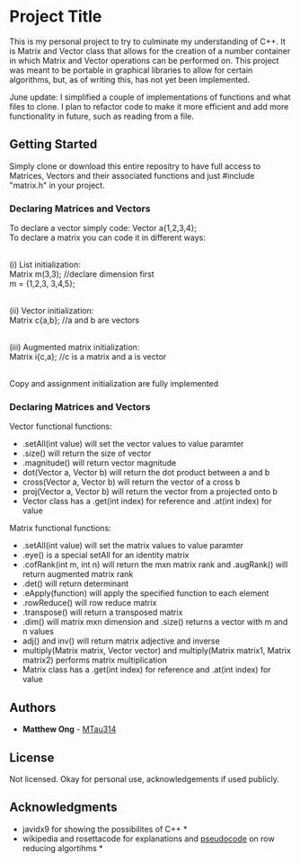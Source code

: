 # Project Title

This is my personal project to try to culminate my understanding of C++. It is Matrix and Vector class that allows for the creation of a number container in which Matrix and Vector operations can be performed on. This project was meant to be portable in graphical libraries to allow for certain algorithms, but, as of writing this, has not yet been implemented.

June update: I simplified a couple of implementations of functions and what files to clone. I plan to refactor code to make it more efficient and add more functionality in future, such as reading from a file.

## Getting Started

Simply clone or download this entire repositry to have full access to Matrices, Vectors and their associated functions and just #include "matrix.h" in your project.

### Declaring Matrices and Vectors
To declare a vector simply code: Vector a{1,2,3,4};<br/>
To declare a matrix you can code it in different ways: <br/><br/>

(i) List initialization:<br/>
Matrix m(3,3); //declare dimension first<br/>
m = {1,2,3, 3,4,5};<br/><br/>

(ii) Vector initialization:<br/>
Matrix c{a,b}; //a and b are vectors<br/><br/>

(iii) Augmented matrix initialization:<br/>
Matrix i{c,a}; //c is a matrix and a is vector<br/><br/>

Copy and assignment initialization are fully implemented

### Declaring Matrices and Vectors
Vector functional functions:
<ul>
  <li>.setAll(int value) will set the vector values to value paramter</li>
  <li>.size() will return the size of vector</li>
  <li>.magnitude() will return vector magnitude</li>
  <li>dot(Vector a, Vector b) will return the dot product between a and b</li>
  <li>cross(Vector a, Vector b) will return the vector of a cross b</li>
  <li>proj(Vector a, Vector b) will return the vector from a projected onto b</li>
  <li>Vector class has a .get(int index) for reference and .at(int index) for value</li>
</ul>

Matrix functional functions:
<ul>
  <li>.setAll(int value) will set the matrix values to value paramter<li>.eye() is a special setAll for an identity matrix</li></li>
  <li>.cofRank(int m, int n) will return the mxn matrix rank and .augRank() will return augmented matrix rank</li>
  <li>.det() will return determinant</li>
  <li>.eApply(function) will apply the specified function to each element</li>
  <li>.rowReduce() will row reduce matrix</li>
  <li>.transpose() will return a transposed matrix</li>
  <li>.dim() will matrix mxn dimension and .size() returns a vector with m and n values</li>
  <li>adj() and inv() will return matrix adjective and inverse</li>
  <li>multiply(Matrix matrix, Vector vector) and multiply(Matrix matrix1, Matrix matrix2) performs matrix multiplication</li>
  <li>Matrix class has a .get(int index) for reference and .at(int index) for value</li>
</ul>

## Authors

* **Matthew Ong** - [MTau314](https://github.com/MTau314)

## License

Not licensed. Okay for personal use, acknowledgements if used publicly.

## Acknowledgments

* javidx9 for showing the possibilites of C++ *
* wikipedia and rosettacode for explanations and [pseudocode](https://rosettacode.org/wiki/Reduced_row_echelon_form#C.2B.2B) on row reducing algortihms *
